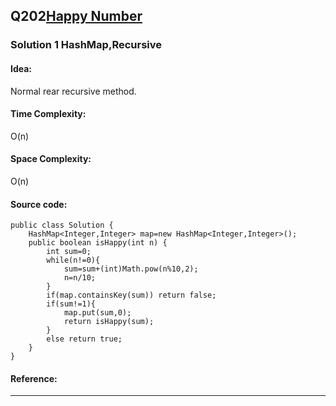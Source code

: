## Q202[Happy Number](https://leetcode.com/problems/happy-number/) 

### Solution 1 HashMap,Recursive
#### Idea:
Normal rear recursive method.
#### Time Complexity: 
O(n)
#### Space Complexity:
O(n)
#### Source code:
```
public class Solution {
    HashMap<Integer,Integer> map=new HashMap<Integer,Integer>();
    public boolean isHappy(int n) {
        int sum=0;
        while(n!=0){
            sum=sum+(int)Math.pow(n%10,2);
            n=n/10;
        }
        if(map.containsKey(sum)) return false;
        if(sum!=1){
            map.put(sum,0);
            return isHappy(sum);
        }
        else return true;
    }
}
```
#### Reference:

---

